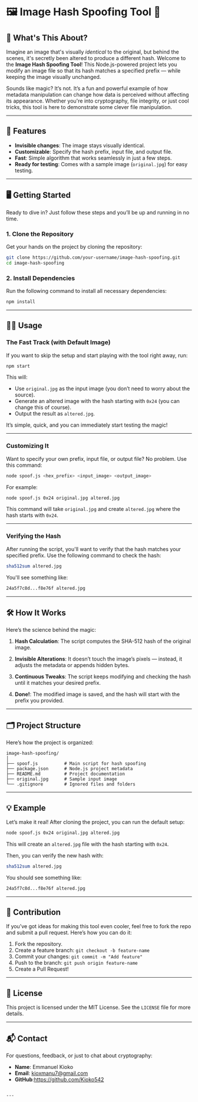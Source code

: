 

# 🖼️ Image Hash Spoofing Tool 🔐

## 🎯 What's This About?

Imagine an image that's visually *identical* to the original, but behind the scenes, it's secretly been altered to produce a different hash. Welcome to the **Image Hash Spoofing Tool**! This Node.js-powered project lets you modify an image file so that its hash matches a specified prefix — while keeping the image visually unchanged.

Sounds like magic? It’s not. It’s a fun and powerful example of how metadata manipulation can change how data is perceived without affecting its appearance. Whether you're into cryptography, file integrity, or just cool tricks, this tool is here to demonstrate some clever file manipulation.

---

## 🚀 Features

- **Invisible changes**: The image stays visually identical.
- **Customizable**: Specify the hash prefix, input file, and output file.
- **Fast**: Simple algorithm that works seamlessly in just a few steps.
- **Ready for testing**: Comes with a sample image (`original.jpg`) for easy testing.

---

## 🖥️ Getting Started

Ready to dive in? Just follow these steps and you’ll be up and running in no time.

### 1. Clone the Repository

Get your hands on the project by cloning the repository:

```bash
git clone https://github.com/your-username/image-hash-spoofing.git
cd image-hash-spoofing
```

### 2. Install Dependencies

Run the following command to install all necessary dependencies:

```bash
npm install
```

---

## 🧑‍💻 Usage

### The Fast Track (with Default Image)

If you want to skip the setup and start playing with the tool right away, run:

```bash
npm start
```

This will:

- Use `original.jpg` as the input image (you don’t need to worry about the source).
- Generate an altered image with the hash starting with `0x24` (you can change this of course).
- Output the result as `altered.jpg`.

It’s simple, quick, and you can immediately start testing the magic!

---

### Customizing It

Want to specify your own prefix, input file, or output file? No problem. Use this command:

```bash
node spoof.js <hex_prefix> <input_image> <output_image>
```

For example:

```bash
node spoof.js 0x24 original.jpg altered.jpg
```

This command will take `original.jpg` and create `altered.jpg` where the hash starts with `0x24`. 

---

### Verifying the Hash

After running the script, you'll want to verify that the hash matches your specified prefix. Use the following command to check the hash:

```bash
sha512sum altered.jpg
```

You'll see something like:

```bash
24a5f7c8d...f8e76f altered.jpg
```

---

## 🛠️ How It Works

Here’s the science behind the magic:

1. **Hash Calculation**:
   The script computes the SHA-512 hash of the original image.

2. **Invisible Alterations**:
   It doesn’t touch the image’s pixels — instead, it adjusts the metadata or appends hidden bytes.

3. **Continuous Tweaks**:
   The script keeps modifying and checking the hash until it matches your desired prefix.

4. **Done!**:
   The modified image is saved, and the hash will start with the prefix you provided.

---

## 🗂️ Project Structure

Here’s how the project is organized:

```
image-hash-spoofing/
│
├── spoof.js          # Main script for hash spoofing
├── package.json      # Node.js project metadata
├── README.md         # Project documentation
├── original.jpg      # Sample input image
└── .gitignore        # Ignored files and folders
```

---

## 💡 Example

Let’s make it real! After cloning the project, you can run the default setup:

```bash
node spoof.js 0x24 original.jpg altered.jpg
```

This will create an `altered.jpg` file with the hash starting with `0x24`. 

Then, you can verify the new hash with:

```bash
sha512sum altered.jpg
```

You should see something like:

```bash
24a5f7c8d...f8e76f altered.jpg
```

---

## 🎉 Contribution

If you’ve got ideas for making this tool even cooler, feel free to fork the repo and submit a pull request. Here’s how you can do it:

1. Fork the repository.
2. Create a feature branch: `git checkout -b feature-name`
3. Commit your changes: `git commit -m "Add feature"`
4. Push to the branch: `git push origin feature-name`
5. Create a Pull Request!


---

## 📝 License

This project is licensed under the MIT License. See the `LICENSE` file for more details.

---

## 📬 Contact

For questions, feedback, or just to chat about cryptography:

- **Name**: Emmanuel Kioko
- **Email**: kioxmanu7@gmail.com
- **GitHub**:https://github.com/Kioko542
```

---



